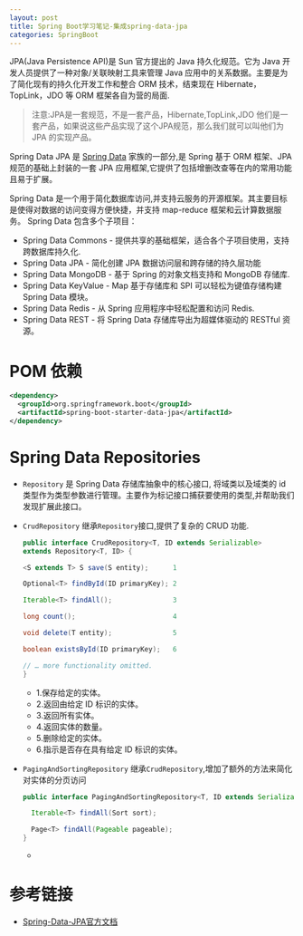 ```yaml
---
layout: post
title: Spring Boot学习笔记-集成spring-data-jpa
categories: SpringBoot
---
```


JPA(Java Persistence API)是 Sun 官方提出的 Java 持久化规范。它为 Java 开发人员提供了一种对象/关联映射工具来管理 Java 应用中的关系数据。主要是为了简化现有的持久化开发工作和整合 ORM 技术，结束现在 Hibernate，TopLink，JDO 等 ORM 框架各自为营的局面.

> 注意:JPA是一套规范，不是一套产品，Hibernate,TopLink,JDO 他们是一套产品，如果说这些产品实现了这个JPA规范，那么我们就可以叫他们为 JPA 的实现产品。

Spring Data JPA 是 [Spring Data](http://projects.spring.io/spring-data/) 家族的一部分,是 Spring 基于 ORM 框架、JPA 规范的基础上封装的一套 JPA 应用框架,它提供了包括增删改查等在内的常用功能且易于扩展。

Spring Data 是一个用于简化数据库访问,并支持云服务的开源框架。其主要目标是使得对数据的访问变得方便快捷，并支持 map-reduce 框架和云计算数据服务。 Spring Data 包含多个子项目：

- Spring Data Commons - 提供共享的基础框架，适合各个子项目使用，支持跨数据库持久化.
- Spring Data JPA - 简化创建 JPA 数据访问层和跨存储的持久层功能
- Spring Data MongoDB - 基于 Spring 的对象文档支持和 MongoDB 存储库.
- Spring Data KeyValue - Map 基于存储库和 SPI 可以轻松为键值存储构建 Spring Data 模块。
- Spring Data Redis - 从 Spring 应用程序中轻松配置和访问 Redis.
- Spring Data REST - 将 Spring Data 存储库导出为超媒体驱动的 RESTful 资源。

# POM 依赖

```xml
<dependency>
  <groupId>org.springframework.boot</groupId>
  <artifactId>spring-boot-starter-data-jpa</artifactId>
</dependency>
```

# Spring Data Repositories

- `Repository` 是 Spring Data 存储库抽象中的核心接口, 将域类以及域类的 id 类型作为类型参数进行管理。主要作为标记接口捕获要使用的类型,并帮助我们发现扩展此接口。
- `CrudRepository` 继承`Repository`接口,提供了复杂的 CRUD 功能.

  ```java
  public interface CrudRepository<T, ID extends Serializable>
  extends Repository<T, ID> {

  <S extends T> S save(S entity);      1

  Optional<T> findById(ID primaryKey); 2

  Iterable<T> findAll();               3

  long count();                        4

  void delete(T entity);               5

  boolean existsById(ID primaryKey);   6

  // … more functionality omitted.
  }
  ```

  - 1.保存给定的实体。
  - 2.返回由给定 ID 标识的实体。
  - 3.返回所有实体。
  - 4.返回实体的数量。
  - 5.删除给定的实体。
  - 6.指示是否存在具有给定 ID 标识的实体。

- `PagingAndSortingRepository` 继承`CrudRepository`,增加了额外的方法来简化对实体的分页访问

  ```java
  public interface PagingAndSortingRepository<T, ID extends Serializable> extends CrudRepository<T, ID> {

    Iterable<T> findAll(Sort sort);

    Page<T> findAll(Pageable pageable);
  }
  ```

  -

# 参考链接

- [Spring-Data-JPA官方文档](https://docs.spring.io/spring-data/jpa/docs/2.0.6.RELEASE/reference/html/)
